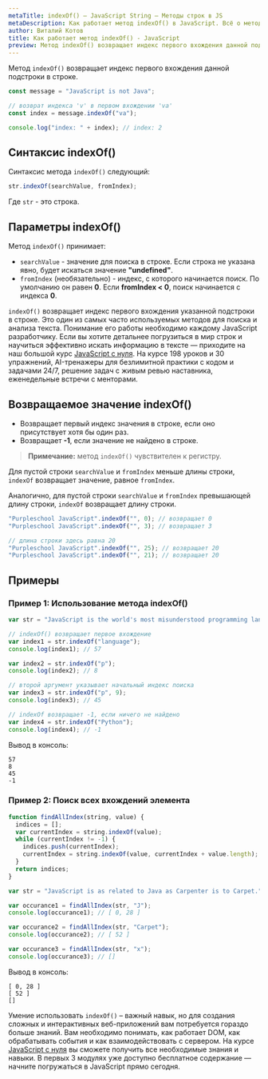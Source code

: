 ```yaml
---
metaTitle: indexOf() – JavaScript String – Методы строк в JS
metaDescription: Как работает метод indexOf() в JavaScript. Всё о методах работы со строками в JavaScript | База знаний PurpleSchool
author: Виталий Котов
title: Как работает метод indexOf() - JavaScript
preview: Метод indexOf() возвращает индекс первого вхождения данной подстроки в строке...
---
```


Метод `indexOf()` возвращает индекс первого вхождения данной подстроки в строке.

```javascript
const message = "JavaScript is not Java";

// возврат индекса 'v' в первом вхождении 'va'
const index = message.indexOf("va");

console.log("index: " + index); // index: 2
```

## Синтаксис indexOf()

Синтаксис метода `indexOf()` следующий:

```javascript
str.indexOf(searchValue, fromIndex);
```

Где `str` - это строка.

## Параметры indexOf()

Метод `indexOf()` принимает:

- `searchValue` - значение для поиска в строке. Если строка не указана явно, будет искаться значение **"undefined"**.
- `fromIndex` (необязательно) - индекс, с которого начинается поиск. По умолчанию он равен **0**. Если **fromIndex < 0**, поиск начинается с индекса **0**.

`indexOf()` возвращает индекс первого вхождения указанной подстроки в строке. Это один из самых часто используемых методов для поиска и анализа текста. Понимание его работы необходимо каждому JavaScript разработчику. Если вы хотите детальнее погрузиться в мир строк и научиться эффективно искать информацию в тексте — приходите на наш большой курс [JavaScript с нуля](https://purpleschool.ru/course/javascript-basics?utm_source=knowledgebase&utm_medium=text&utm_campaign=kak-rabotaet-metod-indexof-v-javascript). На курсе 198 уроков и 30 упражнений, AI-тренажеры для безлимитной практики с кодом и задачами 24/7, решение задач с живым ревью наставника, еженедельные встречи с менторами.

## Возвращаемое значение indexOf()

- Возвращает первый индекс значения в строке, если оно присутствует хотя бы один раз.
- Возвращает **-1**, если значение не найдено в строке.

> **Примечание:** метод `indexOf()` чувствителен к регистру.

Для пустой строки `searchValue` и `fromIndex` меньше длины строки, `indexOf` возвращает значение, равное `fromIndex`.

Аналогично, для пустой строки `searchValue` и `fromIndex` превышающей длину строки, `indexOf` возвращает длину строки.

```javascript
"Purpleschool JavaScript".indexOf("", 0); // возвращает 0
"Purpleschool JavaScript".indexOf("", 3); // возвращает 3

// длина строки здесь равна 20
"Purpleschool JavaScript".indexOf("", 25); // возвращает 20
"Purpleschool JavaScript".indexOf("", 21); // возвращает 20
```

## Примеры

### Пример 1: Использование метода indexOf()

```javascript
var str = "JavaScript is the world's most misunderstood programming language.";

// indexOf() возвращает первое вхождение
var index1 = str.indexOf("language");
console.log(index1); // 57

var index2 = str.indexOf("p");
console.log(index2); // 8

// второй аргумент указывает начальный индекс поиска
var index3 = str.indexOf("p", 9);
console.log(index3); // 45

// indexOf возвращает -1, если ничего не найдено
var index4 = str.indexOf("Python");
console.log(index4); // -1
```

Вывод в консоль:

```
57
8
45
-1
```

### Пример 2: Поиск всех вхождений элемента

```javascript
function findAllIndex(string, value) {
  indices = [];
  var currentIndex = string.indexOf(value);
  while (currentIndex != -1) {
    indices.push(currentIndex);
    currentIndex = string.indexOf(value, currentIndex + value.length);
  }
  return indices;
}

var str = "JavaScript is as related to Java as Carpenter is to Carpet.";

var occurance1 = findAllIndex(str, "J");
console.log(occurance1); // [ 0, 28 ]

var occurance2 = findAllIndex(str, "Carpet");
console.log(occurance2); // [ 52 ]

var occurance3 = findAllIndex(str, "x");
console.log(occurance3); // []
```

Вывод в консоль:

```
[ 0, 28 ]
[ 52 ]
[]
```

Умение использовать `indexOf()` – важный навык, но для создания сложных и интерактивных веб-приложений вам потребуется гораздо больше знаний. Вам необходимо понимать, как работает DOM, как обрабатывать события и как взаимодействовать с сервером. На курсе [JavaScript с нуля](https://purpleschool.ru/course/javascript-basics?utm_source=knowledgebase&utm_medium=text&utm_campaign=kak-rabotaet-metod-indexof-v-javascript) вы сможете получить все необходимые знания и навыки. В первых 3 модулях уже доступно бесплатное содержание — начните погружаться в JavaScript прямо сегодня.
